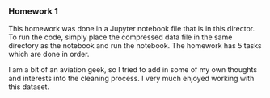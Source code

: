 ### Homework 1

This homework was done in a Jupyter notebook file that is in this director. To run the code, simply 
place the compressed data file in the same directory as the notebook and run the notebook. The homework
has 5 tasks which are done in order.

I am a bit of an aviation geek, so I tried to add in some of my own thoughts and interests into the cleaning
process. I very much enjoyed working with this dataset.
